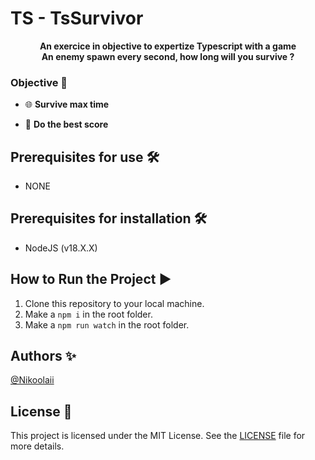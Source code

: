 # TS - TsSurvivor #

<p align="center">
   <strong>An exercice in objective to expertize Typescript with a game</strong><br />
   <strong>An enemy spawn every second, how long will you survive ?</strong>
</p>

### Objective 🚀

- 🌐 **Survive max time**

- 🔄 **Do the best score**

## Prerequisites for use 🛠️

- NONE

## Prerequisites for installation 🛠️

- NodeJS (v18.X.X)

## How to Run the Project ▶️

1. Clone this repository to your local machine.
2. Make a `npm i` in the root folder.
3. Make a `npm run watch` in the root folder.

## Authors ✨

[@Nikoolaii](https://github.com/Nikoolaii)

## License 📄

This project is licensed under the MIT License. See the [LICENSE](LICENSE) file for more details.

